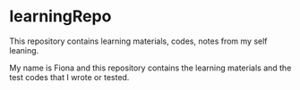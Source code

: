 # learningRepo
This repository contains learning materials, codes, notes from my self leaning.

My name is Fiona and this repository contains the learning materials and the test codes that I wrote or tested.
